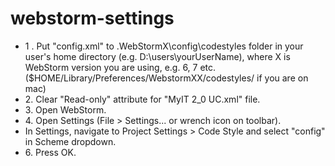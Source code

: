# webstorm-settings
<ul>
<li>1 . Put "config.xml" to .WebStormX\config\codestyles folder in your user's home directory (e.g. D:\users\yourUserName), 
  where X is WebStorm version you are using, e.g. 6, 7 etc. ($HOME/Library/Preferences/WebstormXX/codestyles/ if you are on mac)</li>
<li>2. Clear "Read-only" attribute for "MyIT 2_0 UC.xml" file. </li>
<li>3. Open WebStorm.</li>
<li>4. Open Settings (File > Settings... or wrench icon on toolbar).</li>
<li>In Settings, navigate to Project Settings > Code Style and select "config" in Scheme dropdown.</li>
<li>6. Press OK.</li>
</ul>
